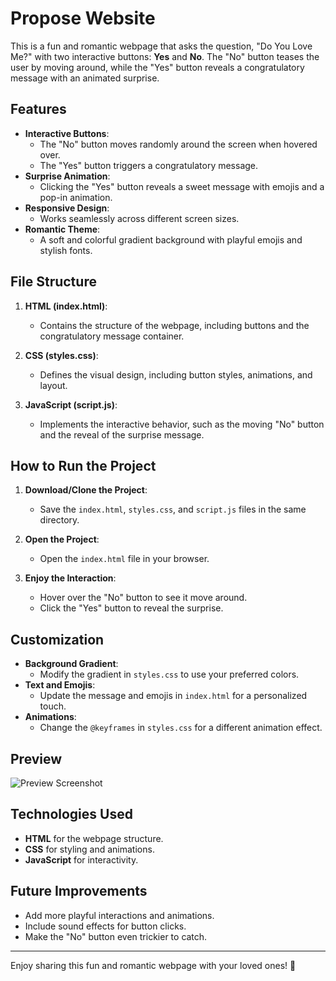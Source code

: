 # Propose Website

This is a fun and romantic webpage that asks the question, "Do You Love Me?" with two interactive buttons: **Yes** and **No**. The "No" button teases the user by moving around, while the "Yes" button reveals a congratulatory message with an animated surprise.

## Features

- **Interactive Buttons**:
  - The "No" button moves randomly around the screen when hovered over.
  - The "Yes" button triggers a congratulatory message.
- **Surprise Animation**:
  - Clicking the "Yes" button reveals a sweet message with emojis and a pop-in animation.
- **Responsive Design**:
  - Works seamlessly across different screen sizes.
- **Romantic Theme**:
  - A soft and colorful gradient background with playful emojis and stylish fonts.

## File Structure

1. **HTML (index.html)**:
   - Contains the structure of the webpage, including buttons and the congratulatory message container.

2. **CSS (styles.css)**:
   - Defines the visual design, including button styles, animations, and layout.

3. **JavaScript (script.js)**:
   - Implements the interactive behavior, such as the moving "No" button and the reveal of the surprise message.

## How to Run the Project

1. **Download/Clone the Project**:
   - Save the `index.html`, `styles.css`, and `script.js` files in the same directory.

2. **Open the Project**:
   - Open the `index.html` file in your browser.

3. **Enjoy the Interaction**:
   - Hover over the "No" button to see it move around.
   - Click the "Yes" button to reveal the surprise.

## Customization

- **Background Gradient**:
  - Modify the gradient in `styles.css` to use your preferred colors.
- **Text and Emojis**:
  - Update the message and emojis in `index.html` for a personalized touch.
- **Animations**:
  - Change the `@keyframes` in `styles.css` for a different animation effect.

## Preview

![Preview Screenshot](https://github.com/user-attachments/assets/150d99df-3920-4940-8284-86112e54b8f6)


## Technologies Used

- **HTML** for the webpage structure.
- **CSS** for styling and animations.
- **JavaScript** for interactivity.

## Future Improvements

- Add more playful interactions and animations.
- Include sound effects for button clicks.
- Make the "No" button even trickier to catch.

---

Enjoy sharing this fun and romantic webpage with your loved ones! 💖
